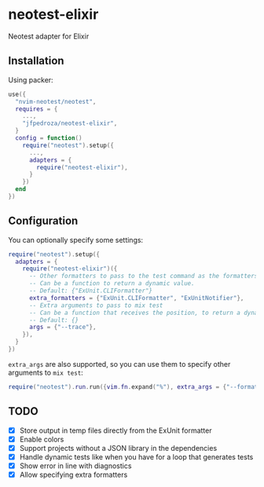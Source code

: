 # neotest-elixir

Neotest adapter for Elixir

## Installation

Using packer:

```lua
use({
  "nvim-neotest/neotest",
  requires = {
    ...,
    "jfpedroza/neotest-elixir",
  }
  config = function()
    require("neotest").setup({
      ...,
      adapters = {
        require("neotest-elixir"),
      }
    })
  end
})
```

## Configuration

You can optionally specify some settings:

```lua
require("neotest").setup({
  adapters = {
    require("neotest-elixir")({
      -- Other formatters to pass to the test command as the formatters are overridden
      -- Can be a function to return a dynamic value.
      -- Default: {"ExUnit.CLIFormatter"}
      extra_formatters = {"ExUnit.CLIFormatter", "ExUnitNotifier"},
      -- Extra arguments to pass to mix test
      -- Can be a function that receives the position, to return a dynamic value
      -- Default: {}
      args = {"--trace"},
    }),
  }
})
```

`extra_args` are also supported, so you can use them to specify other arguments to `mix test`:

```lua
require("neotest").run.run({vim.fn.expand("%"), extra_args = {"--formatter", "ExUnitNotifier", "--timeout", "60"}}))
```

## TODO

- [X] Store output in temp files directly from the ExUnit formatter
- [X] Enable colors
- [X] Support projects without a JSON library in the dependencies
- [X] Handle dynamic tests like when you have for a loop that generates tests
- [X] Show error in line with diagnostics
- [X] Allow specifying extra formatters
